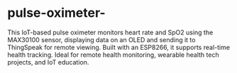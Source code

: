 # pulse-oximeter-
This IoT-based pulse oximeter monitors heart rate and SpO2 using the MAX30100 sensor, displaying data on an OLED and sending it to ThingSpeak for remote viewing. Built with an ESP8266, it supports real-time health tracking. Ideal for remote health monitoring, wearable health tech projects, and IoT education.
